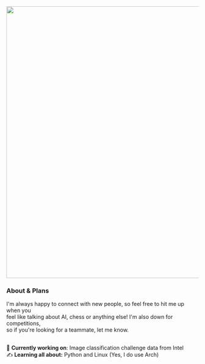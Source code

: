 <img src="https://i.imgur.com/7E92pHe.png" width="712">
<h3>About & Plans</h3>
<p>I'm always happy to connect with new people, so feel free to hit me up when you<br>feel like talking about AI, chess or anything else! I'm also down for competitions,<br>so if you're looking for a teammate, let me know.</p>
<h2></h2>

🌊 **Currently working on**: Image classification challenge data from Intel<br>
✍ **Learning all about:** Python and Linux (Yes, I do use Arch)
